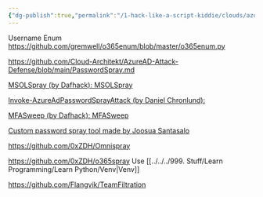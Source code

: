 ```yaml
---
{"dg-publish":true,"permalink":"/1-hack-like-a-script-kiddie/clouds/azure/tools-password-spray/","noteIcon":"","created":"2025-04-15T14:11:19.597-04:00"}
---
```




Username Enum
 https://github.com/gremwell/o365enum/blob/master/o365enum.py


https://github.com/Cloud-Architekt/AzureAD-Attack-Defense/blob/main/PasswordSpray.md

[MSOLSpray (by Dafhack): MSOLSpray](https://github.com/dafthack/MSOLSpray)

[Invoke-AzureAdPasswordSprayAttack (by Daniel Chronlund):](https://danielchronlund.com/2020/03/17/azure-ad-password-spray-attacks-with-powershell-and-how-to-defend-your-tenant/)

[MFASweep (by Dafhack): MFASweep](https://github.com/dafthack/MFASweep)

[Custom password spray tool made by Joosua Santasalo](https://twitter.com/santasalojoosua/status/1326060995614298112?s=21)



https://github.com/0xZDH/Omnispray

https://github.com/0xZDH/o365spray
Use [[../../../999. Stuff/Learn Programming/Learn Python/Venv\|Venv]] 

https://github.com/Flangvik/TeamFiltration
